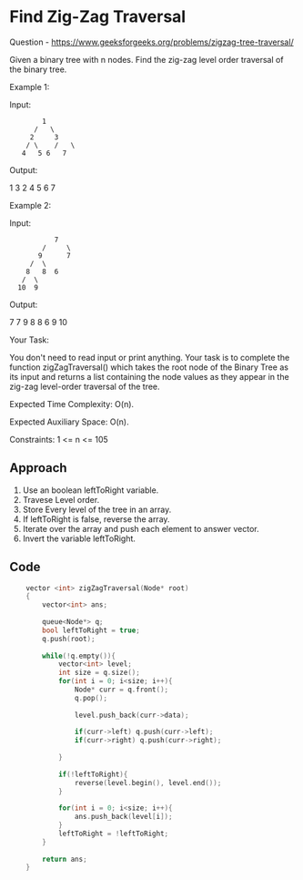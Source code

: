 # Find Zig-Zag Traversal

Question - https://www.geeksforgeeks.org/problems/zigzag-tree-traversal/

Given a binary tree with n nodes. Find the zig-zag level order traversal of the binary tree.

Example 1:

Input:
```
        1
      /   \
     2     3
    / \    /   \
   4   5 6   7
   ```
Output:

1 3 2 4 5 6 7

Example 2:

Input:
```
           7
        /     \
       9      7
     /  \        
    8   8  6     
   /  \
  10  9
  ``` 
Output:

7 7 9 8 8 6 9 10 

Your Task:

You don't need to read input or print anything. Your task is to complete the function zigZagTraversal() which takes the root node of the Binary Tree as its input and returns a list containing the node values as they appear in the zig-zag level-order traversal of the tree.

Expected Time Complexity: O(n).

Expected Auxiliary Space: O(n).

Constraints:
1 <= n <= 105

## Approach
1. Use an boolean leftToRight variable.
2. Travese Level order.
3. Store Every level of the tree in an array.
4. If leftToRight is false, reverse the array.
5. Iterate over the array and push each element to answer vector.
6. Invert the variable leftToRight.

## Code
```cpp
    vector <int> zigZagTraversal(Node* root)
    {
    	vector<int> ans;
    	
    	queue<Node*> q;
    	bool leftToRight = true;
    	q.push(root);
    	
    	while(!q.empty()){
    	    vector<int> level;
    	    int size = q.size();
    	    for(int i = 0; i<size; i++){
    	        Node* curr = q.front();
    	        q.pop();
    	        
    	        level.push_back(curr->data);
    	        
    	        if(curr->left) q.push(curr->left);
    	        if(curr->right) q.push(curr->right);
    	        
    	    }
    	    
    	    if(!leftToRight){
    	        reverse(level.begin(), level.end());
    	    }
    	    
    	    for(int i = 0; i<size; i++){
    	        ans.push_back(level[i]);
    	    }
    	    leftToRight = !leftToRight;
    	}
    	
    	return ans;
    }
```